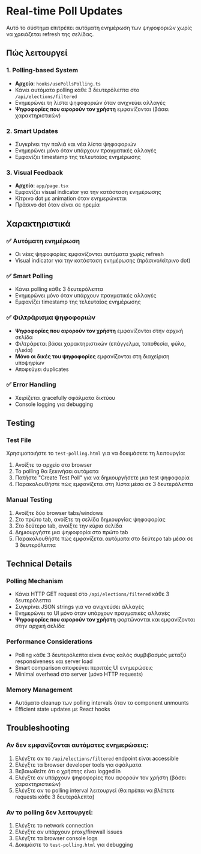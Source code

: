 # Real-time Poll Updates

Αυτό το σύστημα επιτρέπει αυτόματη ενημέρωση των ψηφοφοριών χωρίς να χρειάζεται refresh της σελίδας.

## Πώς λειτουργεί

### 1. Polling-based System
- **Αρχείο**: `hooks/usePollsPolling.ts`
- Κάνει αυτόματο polling κάθε 3 δευτερόλεπτα στο `/api/elections/filtered`
- Ενημερώνει τη λίστα ψηφοφοριών όταν ανιχνεύει αλλαγές
- **Ψηφοφορίες που αφορούν τον χρήστη** εμφανίζονται (βάσει χαρακτηριστικών)

### 2. Smart Updates
- Συγκρίνει την παλιά και νέα λίστα ψηφοφοριών
- Ενημερώνει μόνο όταν υπάρχουν πραγματικές αλλαγές
- Εμφανίζει timestamp της τελευταίας ενημέρωσης

### 3. Visual Feedback
- **Αρχείο**: `app/page.tsx`
- Εμφανίζει visual indicator για την κατάσταση ενημέρωσης
- Κίτρινο dot με animation όταν ενημερώνεται
- Πράσινο dot όταν είναι σε ηρεμία

## Χαρακτηριστικά

### ✅ Αυτόματη ενημέρωση
- Οι νέες ψηφοφορίες εμφανίζονται αυτόματα χωρίς refresh
- Visual indicator για την κατάσταση ενημέρωσης (πράσινο/κίτρινο dot)

### ✅ Smart Polling
- Κάνει polling κάθε 3 δευτερόλεπτα
- Ενημερώνει μόνο όταν υπάρχουν πραγματικές αλλαγές
- Εμφανίζει timestamp της τελευταίας ενημέρωσης

### ✅ Φιλτράρισμα ψηφοφοριών
- **Ψηφοφορίες που αφορούν τον χρήστη** εμφανίζονται στην αρχική σελίδα
- Φιλτράρεται βάσει χαρακτηριστικών (επάγγελμα, τοποθεσία, φύλο, ηλικία)
- **Μόνο οι δικές του ψηφοφορίες** εμφανίζονται στη διαχείριση υποψηφίων
- Αποφεύγει duplicates

### ✅ Error Handling
- Χειρίζεται gracefully σφάλματα δικτύου
- Console logging για debugging

## Testing

### Test File
Χρησιμοποιήστε το `test-polling.html` για να δοκιμάσετε τη λειτουργία:

1. Ανοίξτε το αρχείο στο browser
2. Το polling θα ξεκινήσει αυτόματα
3. Πατήστε "Create Test Poll" για να δημιουργήσετε μια test ψηφοφορία
4. Παρακολουθήστε πώς εμφανίζεται στη λίστα μέσα σε 3 δευτερόλεπτα

### Manual Testing
1. Ανοίξτε δύο browser tabs/windows
2. Στο πρώτο tab, ανοίξτε τη σελίδα δημιουργίας ψηφοφορίας
3. Στο δεύτερο tab, ανοίξτε την κύρια σελίδα
4. Δημιουργήστε μια ψηφοφορία στο πρώτο tab
5. Παρακολουθήστε πώς εμφανίζεται αυτόματα στο δεύτερο tab μέσα σε 3 δευτερόλεπτα

## Technical Details

### Polling Mechanism
- Κάνει HTTP GET request στο `/api/elections/filtered` κάθε 3 δευτερόλεπτα
- Συγκρίνει JSON strings για να ανιχνεύσει αλλαγές
- Ενημερώνει το UI μόνο όταν υπάρχουν πραγματικές αλλαγές
- **Ψηφοφορίες που αφορούν τον χρήστη** φορτώνονται και εμφανίζονται στην αρχική σελίδα

### Performance Considerations
- Polling κάθε 3 δευτερόλεπτα είναι ένας καλός συμβιβασμός μεταξύ responsiveness και server load
- Smart comparison αποφεύγει περιττές UI ενημερώσεις
- Minimal overhead στο server (μόνο HTTP requests)

### Memory Management
- Αυτόματο cleanup των polling intervals όταν το component unmounts
- Efficient state updates με React hooks

## Troubleshooting

### Αν δεν εμφανίζονται αυτόματες ενημερώσεις:
1. Ελέγξτε αν το `/api/elections/filtered` endpoint είναι accessible
2. Ελέγξτε τα browser developer tools για σφάλματα
3. Βεβαιωθείτε ότι ο χρήστης είναι logged in
4. Ελέγξτε αν υπάρχουν ψηφοφορίες που αφορούν τον χρήστη (βάσει χαρακτηριστικών)
5. Ελέγξτε αν το polling interval λειτουργεί (θα πρέπει να βλέπετε requests κάθε 3 δευτερόλεπτα)

### Αν το polling δεν λειτουργεί:
1. Ελέγξτε το network connection
2. Ελέγξτε αν υπάρχουν proxy/firewall issues
3. Ελέγξτε τα browser console logs
4. Δοκιμάστε το `test-polling.html` για debugging
